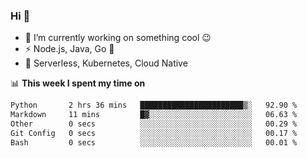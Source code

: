 ### Hi 👋

<!--
**nodejh/nodejh** is a ✨ _special_ ✨ repository because its `README.md` (this file) appears on your GitHub profile.

Here are some ideas to get you started:

- 🔭 I’m currently working on ...
- 🌱 I’m currently learning ...
- 👯 I’m looking to collaborate on ...
- 🤔 I’m looking for help with ...
- 💬 Ask me about ...
- 📫 How to reach me: ...
- 😄 Pronouns: ...
- ⚡ Fun fact: ...
-->

- 🔭 I’m currently working on something cool :wink:
- ⚡ Node.js, Java, Go :thought_balloon:
- 🤖 Serverless, Kubernetes, Cloud Native

📊 **This week I spent my time on**

<!--START_SECTION:waka-->

```txt
Python       2 hrs 36 mins   ███████████████████████▒░   92.90 %
Markdown     11 mins         █▓░░░░░░░░░░░░░░░░░░░░░░░   06.63 %
Other        0 secs          ░░░░░░░░░░░░░░░░░░░░░░░░░   00.29 %
Git Config   0 secs          ░░░░░░░░░░░░░░░░░░░░░░░░░   00.17 %
Bash         0 secs          ░░░░░░░░░░░░░░░░░░░░░░░░░   00.01 %
```

<!--END_SECTION:waka-->


<!--
:traffic_light: **Visitors**

![visitors](https://visitor-badge.glitch.me/badge?page_id=nodejh.nodejh)
-->

